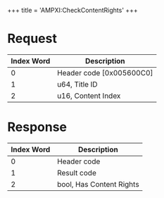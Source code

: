+++
title = 'AMPXI:CheckContentRights'
+++

# Request

| Index Word | Description                |
|------------|----------------------------|
| 0          | Header code \[0x005600C0\] |
| 1          | u64, Title ID              |
| 2          | u16, Content Index         |

# Response

| Index Word | Description              |
|------------|--------------------------|
| 0          | Header code              |
| 1          | Result code              |
| 2          | bool, Has Content Rights |